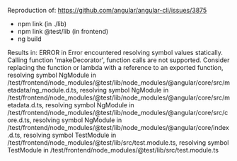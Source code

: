 Reproduction of: https://github.com/angular/angular-cli/issues/3875

* npm link (in ./lib)
* npm link @test/lib (in frontend)
* ng build

Results in:
ERROR in Error encountered resolving symbol values statically. Calling function 'makeDecorator', function calls are not supported. Consider replacing the function or lambda with a reference to an exported function, resolving symbol NgModule in /test/frontend/node_modules/@test/lib/node_modules/@angular/core/src/metadata/ng_module.d.ts, resolving symbol NgModule in /test/frontend/node_modules/@test/lib/node_modules/@angular/core/src/metadata.d.ts, resolving symbol NgModule in /test/frontend/node_modules/@test/lib/node_modules/@angular/core/src/core.d.ts, resolving symbol NgModule in /test/frontend/node_modules/@test/lib/node_modules/@angular/core/index.d.ts, resolving symbol TestModule in /test/frontend/node_modules/@test/lib/src/test.module.ts, resolving symbol TestModule in /test/frontend/node_modules/@test/lib/src/test.module.ts
